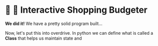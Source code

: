 # 🙌 🙌 Interactive Shopping Budgeter

 **We did it!** We have a pretty solid program built...
 
 Now, let's put this into overdrive. In python we can define what is called a **Class** that helps us maintain state and 
